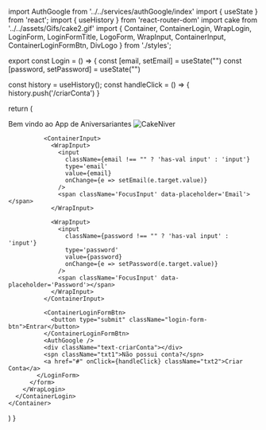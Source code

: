 import AuthGoogle from '../../services/authGoogle/index'
import { useState } from 'react';
import { useHistory } from 'react-router-dom'
import cake from '../../assets/Gifs/cake2.gif'
import {
  Container, ContainerLogin, WrapLogin, LoginForm, LoginFormTitle, LogoForm, WrapInput,
  ContainerInput, ContainerLoginFormBtn, DivLogo
} from './styles';



export const Login = () => {
  const [email, setEmail] = useState("")
  const [password, setPassword] = useState("")


  const history = useHistory();
  const handleClick = () => {
    history.push('/criarConta')
  }

  return (
    <Container>
      <ContainerLogin>
        <WrapLogin>
          <form action="exemplo.html">
            <LoginForm >
              <LoginFormTitle>Bem vindo ao App de Aniversariantes</LoginFormTitle>
              <DivLogo>
                <LogoForm><img src={cake} alt="CakeNiver" /></LogoForm>
              </DivLogo>

              <ContainerInput>
                <WrapInput>
                  <input
                    className={email !== "" ? 'has-val input' : 'input'}
                    type='email'
                    value={email}
                    onChange={e => setEmail(e.target.value)}
                  />
                  <span className='FocusInput' data-placeholder='Email'></span>
                </WrapInput>

                <WrapInput>
                  <input
                    className={password !== "" ? 'has-val input' : 'input'}
                    type='password'
                    value={password}
                    onChange={e => setPassword(e.target.value)}
                  />
                  <span className='FocusInput' data-placeholder='Password'></span>
                </WrapInput>
              </ContainerInput>

              <ContainerLoginFormBtn>
                <button type="submit" className="login-form-btn">Entrar</button>
              </ContainerLoginFormBtn>
              <AuthGoogle />
              <div className="text-criarConta"></div>
              <spn className="txt1">Não possui conta?</spn>
              <a href="#" onClick={handleClick} className="txt2">Criar Conta</a>
            </LoginForm>
          </form>
        </WrapLogin>
      </ContainerLogin>
    </Container>

  )
}
